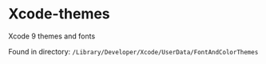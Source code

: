 # Xcode-themes

Xcode 9 themes and fonts

Found in directory: ```/Library/Developer/Xcode/UserData/FontAndColorThemes```
